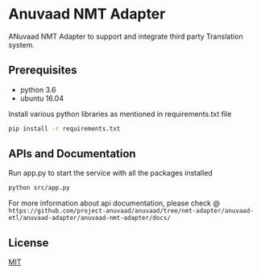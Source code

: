 # Anuvaad NMT Adapter

ANuvaad NMT Adapter to support and integrate third party Translation system.

## Prerequisites
- python 3.6
- ubuntu 16.04

Install various python libraries as mentioned in requirements.txt file

```bash
pip install -r requirements.txt
```

## APIs and Documentation
Run app.py to start the service with all the packages installed

```bash
python src/app.py
```

For more information about api documentation, please check @ ```https://github.com/project-anuvaad/anuvaad/tree/nmt-adapter/anuvaad-etl/anuvaad-adapter/anuvaad-nmt-adapter/docs/```
## License
[MIT](https://choosealicense.com/licenses/mit/)
